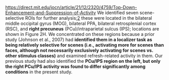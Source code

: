 https://direct.mit.edu/jocn/article/21/12/2320/4759/Top-Down-Enhancement-and-Suppression-of-Activity
We identified seven scene-selective ROIs for further analysis;[2](https://direct.mit.edu/jocn/article/21/12/2320/4759/Top-Down-Enhancement-and-Suppression-of-Activity#FN2) these were located in the bilateral middle occipital gyrus (MOG), bilateral PPA, bilateral retrosplenial cortex (RSC), and **right precuneus** (PCu)/intraparietal sulcus (IPS); locations are shown in Figure 2H. We concentrated on these regions because a prior study (Johnson et al., 2007) had **identified them in a localizer task as being relatively selective for scenes (i.e., activating more for scenes than faces, although not necessarily exclusively activating for scenes vs. other stimulus classes)** and examined refresh-related activity in them. Our previous study had also identified the **PCu/IPS region on the left, but only the right PCu/IPS activity was found to differ significantly among conditions** in the present study.